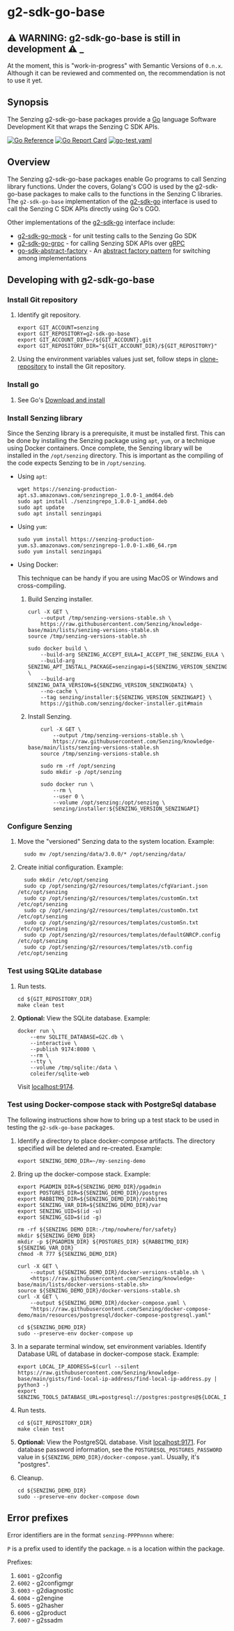 # g2-sdk-go-base

## :warning: WARNING: g2-sdk-go-base is still in development :warning: _

At the moment, this is "work-in-progress" with Semantic Versions of `0.n.x`.
Although it can be reviewed and commented on,
the recommendation is not to use it yet.

## Synopsis

The Senzing g2-sdk-go-base packages provide a
[Go](https://go.dev/)
language Software Development Kit that wraps the
Senzing C SDK APIs.

[![Go Reference](https://pkg.go.dev/badge/github.com/senzing/g2-sdk-go-base.svg)](https://pkg.go.dev/github.com/senzing/g2-sdk-go-base)
[![Go Report Card](https://goreportcard.com/badge/github.com/senzing/g2-sdk-go-base)](https://goreportcard.com/report/github.com/senzing/g2-sdk-go-base)
[![go-test.yaml](https://github.com/Senzing/g2-sdk-go-base/actions/workflows/go-test.yaml/badge.svg)](https://github.com/Senzing/g2-sdk-go-base/actions/workflows/go-test.yaml)

## Overview

The Senzing g2-sdk-go-base packages enable Go programs to call Senzing library functions.
Under the covers, Golang's CGO is used by the g2-sdk-go-base packages to make calls
to the functions in the Senzing C libraries.
The `g2-sdk-go-base` implementation of the
[g2-sdk-go](https://github.com/Senzing/g2-sdk-go)
interface is used to call the Senzing C SDK APIs directly using Go's CGO.

Other implementations of the
[g2-sdk-go](https://github.com/Senzing/g2-sdk-go)
interface include:

- [g2-sdk-go-mock](https://github.com/Senzing/g2-sdk-go-mock) - for
  unit testing calls to the Senzing Go SDK
- [g2-sdk-go-grpc](https://github.com/Senzing/g2-sdk-go-grpc) - for
  calling Senzing SDK APIs over [gRPC](https://grpc.io/)
- [go-sdk-abstract-factory](https://github.com/Senzing/go-sdk-abstract-factory) - An
  [abstract factory pattern](https://en.wikipedia.org/wiki/Abstract_factory_pattern)
  for switching among implementations

## Developing with g2-sdk-go-base

### Install Git repository

1. Identify git repository.

    ```console
    export GIT_ACCOUNT=senzing
    export GIT_REPOSITORY=g2-sdk-go-base
    export GIT_ACCOUNT_DIR=~/${GIT_ACCOUNT}.git
    export GIT_REPOSITORY_DIR="${GIT_ACCOUNT_DIR}/${GIT_REPOSITORY}"

    ```

1. Using the environment variables values just set, follow steps in
   [clone-repository](https://github.com/Senzing/knowledge-base/blob/main/HOWTO/clone-repository.md) to install the Git repository.

### Install go

1. See Go's [Download and install](https://go.dev/doc/install)

### Install Senzing library

Since the Senzing library is a prerequisite, it must be installed first.
This can be done by installing the Senzing package using `apt`, `yum`,
or a technique using Docker containers.
Once complete, the Senzing library will be installed in the `/opt/senzing` directory.
This is important as the compiling of the code expects Senzing to be in `/opt/senzing`.

- Using `apt`:

    ```console
    wget https://senzing-production-apt.s3.amazonaws.com/senzingrepo_1.0.0-1_amd64.deb
    sudo apt install ./senzingrepo_1.0.0-1_amd64.deb
    sudo apt update
    sudo apt install senzingapi

    ```

- Using `yum`:

    ```console
    sudo yum install https://senzing-production-yum.s3.amazonaws.com/senzingrepo-1.0.0-1.x86_64.rpm
    sudo yum install senzingapi

    ```

- Using Docker:

  This technique can be handy if you are using MacOS or Windows and cross-compiling.

    1. Build Senzing installer.

        ```console
        curl -X GET \
            --output /tmp/senzing-versions-stable.sh \
            https://raw.githubusercontent.com/Senzing/knowledge-base/main/lists/senzing-versions-stable.sh
        source /tmp/senzing-versions-stable.sh

        sudo docker build \
            --build-arg SENZING_ACCEPT_EULA=I_ACCEPT_THE_SENZING_EULA \
            --build-arg SENZING_APT_INSTALL_PACKAGE=senzingapi=${SENZING_VERSION_SENZINGAPI_BUILD} \
            --build-arg SENZING_DATA_VERSION=${SENZING_VERSION_SENZINGDATA} \
            --no-cache \
            --tag senzing/installer:${SENZING_VERSION_SENZINGAPI} \
            https://github.com/senzing/docker-installer.git#main

        ```

    1. Install Senzing.

        ```console
            curl -X GET \
                --output /tmp/senzing-versions-stable.sh \
                https://raw.githubusercontent.com/Senzing/knowledge-base/main/lists/senzing-versions-stable.sh
            source /tmp/senzing-versions-stable.sh

            sudo rm -rf /opt/senzing
            sudo mkdir -p /opt/senzing

            sudo docker run \
                --rm \
                --user 0 \
                --volume /opt/senzing:/opt/senzing \
                senzing/installer:${SENZING_VERSION_SENZINGAPI}

        ```

### Configure Senzing

1. Move the "versioned" Senzing data to the system location.
   Example:

    ```console
      sudo mv /opt/senzing/data/3.0.0/* /opt/senzing/data/

    ```

1. Create initial configuration.
   Example:

    ```console
      sudo mkdir /etc/opt/senzing
      sudo cp /opt/senzing/g2/resources/templates/cfgVariant.json     /etc/opt/senzing
      sudo cp /opt/senzing/g2/resources/templates/customGn.txt        /etc/opt/senzing
      sudo cp /opt/senzing/g2/resources/templates/customOn.txt        /etc/opt/senzing
      sudo cp /opt/senzing/g2/resources/templates/customSn.txt        /etc/opt/senzing
      sudo cp /opt/senzing/g2/resources/templates/defaultGNRCP.config /etc/opt/senzing
      sudo cp /opt/senzing/g2/resources/templates/stb.config          /etc/opt/senzing

    ```

### Test using SQLite database

1. Run tests.

    ```console
    cd ${GIT_REPOSITORY_DIR}
    make clean test

    ```

1. **Optional:** View the SQLite database.
   Example:

    ```console
    docker run \
        --env SQLITE_DATABASE=G2C.db \
        --interactive \
        --publish 9174:8080 \
        --rm \
        --tty \
        --volume /tmp/sqlite:/data \
        coleifer/sqlite-web

    ```

   Visit [localhost:9174](http://localhost:9174).

### Test using Docker-compose stack with PostgreSql database

The following instructions show how to bring up a test stack to be used
in testing the `g2-sdk-go-base` packages.

1. Identify a directory to place docker-compose artifacts.
   The directory specified will be deleted and re-created.
   Example:

    ```console
    export SENZING_DEMO_DIR=~/my-senzing-demo

    ```

1. Bring up the docker-compose stack.
   Example:

    ```console
    export PGADMIN_DIR=${SENZING_DEMO_DIR}/pgadmin
    export POSTGRES_DIR=${SENZING_DEMO_DIR}/postgres
    export RABBITMQ_DIR=${SENZING_DEMO_DIR}/rabbitmq
    export SENZING_VAR_DIR=${SENZING_DEMO_DIR}/var
    export SENZING_UID=$(id -u)
    export SENZING_GID=$(id -g)

    rm -rf ${SENZING_DEMO_DIR:-/tmp/nowhere/for/safety}
    mkdir ${SENZING_DEMO_DIR}
    mkdir -p ${PGADMIN_DIR} ${POSTGRES_DIR} ${RABBITMQ_DIR} ${SENZING_VAR_DIR}
    chmod -R 777 ${SENZING_DEMO_DIR}

    curl -X GET \
        --output ${SENZING_DEMO_DIR}/docker-versions-stable.sh \
        <https://raw.githubusercontent.com/Senzing/knowledge-base/main/lists/docker-versions-stable.sh>
    source ${SENZING_DEMO_DIR}/docker-versions-stable.sh
    curl -X GET \
        --output ${SENZING_DEMO_DIR}/docker-compose.yaml \
        "https://raw.githubusercontent.com/Senzing/docker-compose-demo/main/resources/postgresql/docker-compose-postgresql.yaml"

    cd ${SENZING_DEMO_DIR}
    sudo --preserve-env docker-compose up

    ```

1. In a separate terminal window, set environment variables.
   Identify Database URL of database in docker-compose stack.
   Example:

    ```console
    export LOCAL_IP_ADDRESS=$(curl --silent https://raw.githubusercontent.com/Senzing/knowledge-base/main/gists/find-local-ip-address/find-local-ip-address.py | python3 -)
    export SENZING_TOOLS_DATABASE_URL=postgresql://postgres:postgres@${LOCAL_IP_ADDRESS}:5432/G2

    ```

1. Run tests.

    ```console
    cd ${GIT_REPOSITORY_DIR}
    make clean test

    ```

1. **Optional:** View the PostgreSQL database.
   Visit [localhost:9171](http://localhost:9171).
   For database password information, see the `POSTGRESQL_POSTGRES_PASSWORD` value in `${SENZING_DEMO_DIR}/docker-compose.yaml`.
   Usually, it's "postgres".

1. Cleanup.

    ```console
    cd ${SENZING_DEMO_DIR}
    sudo --preserve-env docker-compose down

    ```

## Error prefixes

Error identifiers are in the format `senzing-PPPPnnnn` where:

`P` is a prefix used to identify the package.
`n` is a location within the package.

Prefixes:

1. `6001` - g2config
1. `6002` - g2configmgr
1. `6003` - g2diagnostic
1. `6004` - g2engine
1. `6005` - g2hasher
1. `6006` - g2product
1. `6007` - g2ssadm

